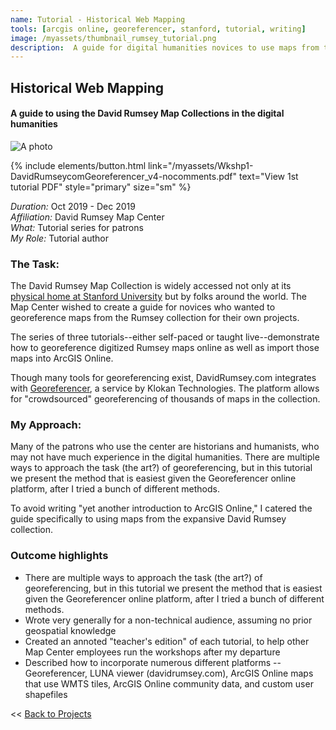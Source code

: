 ```yaml
---
name: Tutorial - Historical Web Mapping
tools: [arcgis online, georeferencer, stanford, tutorial, writing]
image: /myassets/thumbnail_rumsey_tutorial.png
description:  A guide for digital humanities novices to use maps from the David Rumsey collection in web maps.
---
```


## Historical Web Mapping ##
#### A guide to using the David Rumsey Map Collections in the digital humanities  

![A photo](http://placekitten.com/400/375)

{% include elements/button.html link="/myassets/Wkshp1-DavidRumseycomGeoreferencer_v4-nocomments.pdf" text="View 1st tutorial PDF" style="primary" size="sm" %}

*Duration:* Oct 2019 - Dec 2019  
*Affiliation:* David Rumsey Map Center  
*What:* Tutorial series for patrons  
*My Role:* Tutorial author

### The Task:

The David Rumsey Map Collection is widely accessed not only at its [physical home at Stanford University](https://library.stanford.edu/rumsey) but by folks around the world. The Map Center wished to create a guide for novices who wanted to georeference maps from the Rumsey collection for their own projects.

The series of three tutorials--either self-paced or taught live--demonstrate how to georeference digitized Rumsey maps online as well as import those maps into ArcGIS Online.

Though many tools for georeferencing exist, DavidRumsey.com integrates with [Georeferencer](https://www.davidrumsey.com/view/georeferencer), a service by Klokan Technologies. The platform allows for "crowdsourced" georeferencing of thousands of maps in the collection.


### My Approach: 

Many of the patrons who use the center are historians and humanists, who may not have much experience in the digital humanities. There are multiple ways to approach the task (the art?) of georeferencing, but in this tutorial we present the method that is easiest given the Georeferencer online platform, after I tried a bunch of different methods.

To avoid writing "yet another introduction to ArcGIS Online," I catered the guide specifically to using maps from the expansive David Rumsey collection.


### Outcome highlights
* There are multiple ways to approach the task (the art?) of georeferencing, but in this tutorial we present the method that is easiest given the Georeferencer online platform, after I tried a bunch of different methods.
* Wrote very generally for a non-technical audience, assuming no prior geospatial knowledge
* Created an annoted "teacher's edition" of each tutorial, to help other Map Center employees run the workshops after my departure
* Described how to incorporate numerous different platforms -- Georeferencer, LUNA viewer (davidrumsey.com), ArcGIS Online maps that use WMTS tiles, ArcGIS Online community data, and custom user shapefiles

<< [Back to Projects](/projects/)